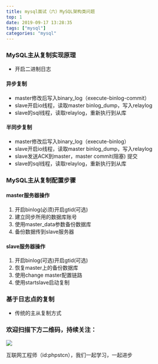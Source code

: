 ```yaml
---
title: mysql面试（六）MySQL架构类问题
top: 1
date: 2019-09-17 13:28:35
tags: ["mysql"]
categories: "mysql"
---
```

### MySQL主从复制实现原理
- 开启二进制日志

#### 异步复制

- master修改后写入binary_log（execute-binlog-commit）
- slave开启io线程，读取master binlog_dump，写入relaylog
- slave的sql线程，读取relaylog，重新执行到从库

#### 半同步复制
- master修改后写入binary_log（execute-binlog）
- slave开启io线程，读取master binlog_dump，写入relaylog
- slave发送ACK到master，master commit(阻塞) 提交
- slave的sql线程，读取relaylog，重新执行到从库

### MySQL主从复制配置步骤

#### master服务器操作
1. 开启binlog(必须)开启gtid(可选)
2. 建立同步所用的数据库账号
3. 使用master_data参数备份数据库
4. 备份数据传到slave服务器

#### slave服务器操作
1. 开启binlog(可选)开启gtid(可选)
2. 恢复master上的备份数据库
3. 使用change master配置链路
4. 使用startslave启动复制

### 基于日志点的复制
- 传统的主从复制方式


### 欢迎扫描下方二维码，持续关注：
![](http://ww1.sinaimg.cn/large/a616b9a4gy1g4xzv954a4j20760763yo.jpg)

互联网工程师（id:phpstcn），我们一起学习，一起进步